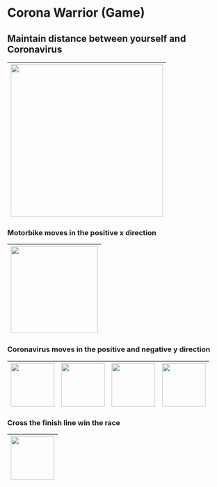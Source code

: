 # Corona Warrior (Game)
## Maintain distance between yourself and Coronavirus 
|<img src="https://user-images.githubusercontent.com/64878501/89676593-8c4cd500-d909-11ea-9ea2-2a72343d8b9c.gif" width=350> |
|:---:|
###  Motorbike moves in the positive x direction
|<img src="https://user-images.githubusercontent.com/64878501/89671469-ad5cf800-d900-11ea-9696-647ebd442af8.png" width=200> |
|:---:|
### Coronavirus moves in the positive and negative y direction

|<img src="https://user-images.githubusercontent.com/64878501/89672055-b7332b00-d901-11ea-88b4-b61a5b8a45ab.png" width=100> |<img src="https://user-images.githubusercontent.com/64878501/89672061-b8645800-d901-11ea-9c8b-bdb729071e5a.png" width=100> |<img src="https://user-images.githubusercontent.com/64878501/89672062-b9958500-d901-11ea-8679-6ebc88480544.png" width=100> |<img src="https://user-images.githubusercontent.com/64878501/89672065-bb5f4880-d901-11ea-86c4-13caa81ec34a.png" width=100>|
|:---:|:---:|:---:|:---:|

### Cross the finish line win the race
|<img src="https://user-images.githubusercontent.com/64878501/89672800-e1d1b380-d902-11ea-99dc-f534032de1d8.png" width=100>|
|:---:|
